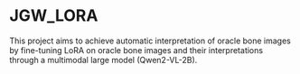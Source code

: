 # JGW_LORA
This project aims to achieve automatic interpretation of oracle bone images by fine-tuning LoRA on oracle bone images and their interpretations through a multimodal large model (Qwen2-VL-2B).
